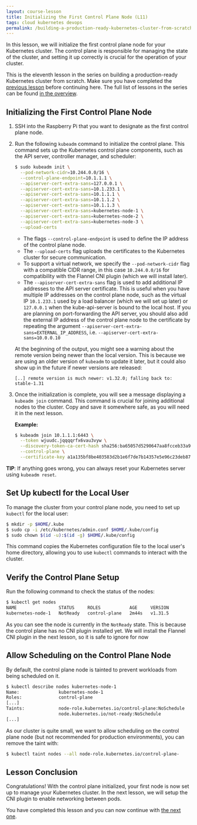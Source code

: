 ```yaml
---
layout: course-lesson
title: Initializing the First Control Plane Node (L11)
tags: cloud kubernetes devops
permalink: /building-a-production-ready-kubernetes-cluster-from-scratch/lesson-11
---
```


In this lesson, we will initialize the first control plane node for your
Kubernetes cluster. The control plane is responsible for managing the state of
the cluster, and setting it up correctly is crucial for the operation of your
cluster.

This is the eleventh lesson in the series on building a production-ready
Kubernetes cluster from scratch. Make sure you have completed the
[previous lesson](/building-a-production-ready-kubernetes-cluster-from-scratch/lesson-10)
before continuing here. The full list of lessons in the series can be found
[in the overview](/building-a-production-ready-kubernetes-cluster-from-scratch).

## Initializing the First Control Plane Node

1.  SSH into the Raspberry Pi that you want to designate as the first control
    plane node.

2.  Run the following `kubeadm` command to initialize the control plane. This
    command sets up the Kubernetes control plane components, such as the API
    server, controller manager, and scheduler:

    ```bash
    $ sudo kubeadm init \
      --pod-network-cidr=10.244.0.0/16 \
      --control-plane-endpoint=10.1.1.1 \
      --apiserver-cert-extra-sans=127.0.0.1 \
      --apiserver-cert-extra-sans=10.1.233.1 \
      --apiserver-cert-extra-sans=10.1.1.1 \
      --apiserver-cert-extra-sans=10.1.1.2 \
      --apiserver-cert-extra-sans=10.1.1.3 \
      --apiserver-cert-extra-sans=kubernetes-node-1 \
      --apiserver-cert-extra-sans=kubernetes-node-2 \
      --apiserver-cert-extra-sans=kubernetes-node-3 \
      --upload-certs
    ```

    - The flags `--control-plane-endpoint` is used to define the IP address of
      the control plane node.
    - The `--upload-certs` flag uploads the certificates to the Kubernetes
      cluster for secure communication.
    - To support a virtual network, we specify the `--pod-network-cidr` flag
      with a compatible CIDR range, in this case `10.244.0.0/16` for
      compatibility with the Flannel CNI plugin (which we will install later).
    - The `--apiserver-cert-extra-sans` flag is used to add additional IP
      addresses to the API server certificate. This is useful when you have
      multiple IP addresses on the control plane node, such as the virtual IP
      `10.1.233.1` used by a load balancer (which we will set up later) or
      `127.0.0.1` when the kube-api-server is bound to the local host. If you
      are planning on port-forwarding the API server, you should also add the
      external IP address of the control plane node to the certificate by
      repeating the argument `--apiserver-cert-extra-sans=EXTERNAL_IP_ADDRESS`,
      i.e. `--apiserver-cert-extra-sans=10.0.0.10`

    At the beginning of the output, you might see a warning about the remote
    version being newer than the local version. This is because we are using an
    older version of `kubeadm` to update it later, but it could also show up in
    the future if newer versions are released:

    ```
    [..] remote version is much newer: v1.32.0; falling back to: stable-1.31
    ```

3.  Once the initialization is complete, you will see a message displaying a
    `kubeadm join` command. This command is crucial for joining additional nodes
    to the cluster. Copy and save it somewhere safe, as you will need it in the
    next lesson.

    **Example:**

    ```bash
    $ kubeadm join 10.1.1.1:6443 \
      --token wjuudc.jqqqqrfx6vau3vyw \
      --discovery-token-ca-cert-hash sha256:ba65057d5290647aa8fcceb33a9624d3e9eb3640d13d11265fe48a611c5b8f3f \
      --control-plane \
      --certificate-key a1a135bf8be403583d2b1e6f7de7b14357e5e96c23deb8718bf2d1a807b08612
    ```

<div class="alert alert-info" role="alert">
  <strong>TIP</strong>: If anything goes wrong, you can always reset your Kubernetes server
  using <code>kubeadm reset</code>.
</div>

## Set Up kubectl for the Local User

To manage the cluster from your control plane node, you need to set up `kubectl`
for the local user:

```bash
$ mkdir -p $HOME/.kube
$ sudo cp -i /etc/kubernetes/admin.conf $HOME/.kube/config
$ sudo chown $(id -u):$(id -g) $HOME/.kube/config
```

This command copies the Kubernetes configuration file to the local user's home
directory, allowing you to use `kubectl` commands to interact with the cluster.

## Verify the Control Plane Setup

Run the following command to check the status of the nodes:

```bash
$ kubectl get nodes
NAME                STATUS     ROLES           AGE     VERSION
kubernetes-node-1   NotReady   control-plane   2m44s   v1.31.5
```

As you can see the node is currently in the `NotReady` state. This is because
the control plane has no CNI plugin installed yet. We will install the Flannel
CNI plugin in the next lesson, so it is safe to ignore for now

## Allow Scheduling on the Control Plane Node

By default, the control plane node is tainted to prevent workloads from being
scheduled on it.

```bash
$ kubectl describe nodes kubernetes-node-1
Name:               kubernetes-node-1
Roles:              control-plane
[...]
Taints:             node-role.kubernetes.io/control-plane:NoSchedule
                    node.kubernetes.io/not-ready:NoSchedule
[...]
```

As our cluster is quite small, we want to allow scheduling on the control plane
node (but not recommended for production environments), you can remove the taint
with:

```bash
$ kubectl taint nodes --all node-role.kubernetes.io/control-plane-
```

## Lesson Conclusion

Congratulations! With the control plane initialized, your first node is now set
up to manage your Kubernetes cluster. In the next lesson, we will setup the CNI
plugin to enable networking between pods.

You have completed this lesson and you can now continue with
[the next one](/building-a-production-ready-kubernetes-cluster-from-scratch/lesson-12).
